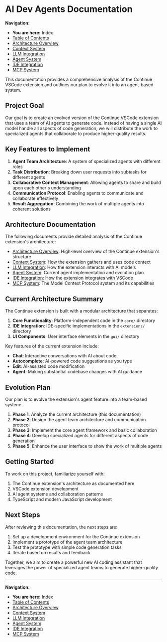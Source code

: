 # AI Dev Agents Documentation

**Navigation:**
- **You are here:** Index
- [Table of Contents](table-of-contents.md)
- [Architecture Overview](architecture/overview.md)
- [Context System](architecture/context-system.md)
- [LLM Integration](architecture/llm-integration.md)
- [Agent System](architecture/agent-system.md)
- [IDE Integration](architecture/ide-integration.md)
- [MCP System](architecture/mcp-system.md)

This documentation provides a comprehensive analysis of the Continue VSCode extension and outlines our plan to evolve it into an agent-based system.

## Project Goal

Our goal is to create an evolved version of the Continue VSCode extension that uses a team of AI agents to generate code. Instead of having a single AI model handle all aspects of code generation, we will distribute the work to specialized agents that collaborate to produce higher-quality results.

## Key Features to Implement

1. **Agent Team Architecture**: A system of specialized agents with different roles
2. **Task Distribution**: Breaking down user requests into subtasks for different agents
3. **Collaborative Context Management**: Allowing agents to share and build upon each other's understanding
4. **Communication Protocol**: Enabling agents to communicate and collaborate effectively
5. **Result Aggregation**: Combining the work of multiple agents into coherent solutions

## Architecture Documentation

The following documents provide detailed analysis of the Continue extension's architecture:

- [Architecture Overview](architecture/overview.md): High-level overview of the Continue extension's structure
- [Context System](architecture/context-system.md): How the extension gathers and uses code context
- [LLM Integration](architecture/llm-integration.md): How the extension interacts with AI models
- [Agent System](architecture/agent-system.md): Current agent implementation and evolution plan
- [IDE Integration](architecture/ide-integration.md): How the extension integrates with VSCode
- [MCP System](architecture/mcp-system.md): The Model Context Protocol system and its capabilities

## Current Architecture Summary

The Continue extension is built with a modular architecture that separates:

1. **Core Functionality**: Platform-independent code in the `core/` directory
2. **IDE Integration**: IDE-specific implementations in the `extensions/` directory
3. **UI Components**: User interface elements in the `gui/` directory

Key features of the current extension include:

- **Chat**: Interactive conversations with AI about code
- **Autocomplete**: AI-powered code suggestions as you type
- **Edit**: AI-assisted code modification
- **Agent**: Making substantial codebase changes with AI guidance

## Evolution Plan

Our plan is to evolve the extension's agent feature into a team-based system:

1. **Phase 1**: Analyze the current architecture (this documentation)
2. **Phase 2**: Design the agent team architecture and communication protocol
3. **Phase 3**: Implement the core agent framework and basic collaboration
4. **Phase 4**: Develop specialized agents for different aspects of code generation
5. **Phase 5**: Enhance the user interface to show the work of multiple agents

## Getting Started

To work on this project, familiarize yourself with:

1. The Continue extension's architecture as documented here
2. VSCode extension development
3. AI agent systems and collaboration patterns
4. TypeScript and modern JavaScript development

## Next Steps

After reviewing this documentation, the next steps are:

1. Set up a development environment for the Continue extension
2. Implement a prototype of the agent team architecture
3. Test the prototype with simple code generation tasks
4. Iterate based on results and feedback

Together, we aim to create a powerful new AI coding assistant that leverages the power of specialized agent teams to generate higher-quality code.

---

**Navigation:**
- **You are here:** Index
- [Table of Contents](table-of-contents.md)
- [Architecture Overview](architecture/overview.md)
- [Context System](architecture/context-system.md)
- [LLM Integration](architecture/llm-integration.md)
- [Agent System](architecture/agent-system.md)
- [IDE Integration](architecture/ide-integration.md)
- [MCP System](architecture/mcp-system.md)